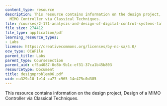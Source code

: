 ```yaml
---
content_type: resource
description: This resource contains information on the design project, Design of a
  MIMO Controller via Classical Techniques.
file: /courses/2-171-analysis-and-design-of-digital-control-systems-fall-2006/ea329c101e14ca77c96514e475c0d385_designproblem06.pdf
file_size: 274412
file_type: application/pdf
learning_resource_types:
- Labs
license: https://creativecommons.org/licenses/by-nc-sa/4.0/
ocw_type: OCWFile
parent_title: Labs
parent_type: CourseSection
parent_uid: cf5a4087-0e8b-9b1c-ef31-37ca1b45b803
resourcetype: Document
title: designproblem06.pdf
uid: ea329c10-1e14-ca77-c965-14e475c0d385
---
```

This resource contains information on the design project, Design of a MIMO Controller via Classical Techniques.